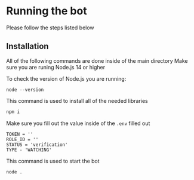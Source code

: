# Running the bot

Please follow the steps listed below

## Installation

All of the following commands are done inside of the main directory
Make sure you are runing Node.js 14 or higher

To check the version of Node.js you are running:
```
node --version
```

This command is used to install all of the needed libraries
```bash
npm i
```

Make sure you fill out the value inside of the `.env` filled out
```env
TOKEN = ''
ROLE_ID = ''
STATUS = 'verification'
TYPE - 'WATCHING'
```

This command is used to start the bot
```bash
node .
```
